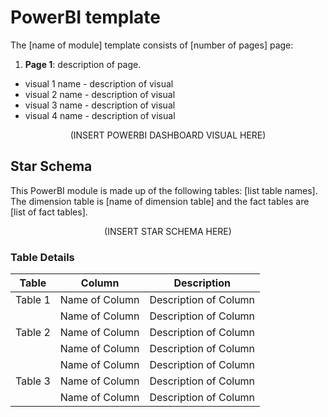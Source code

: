 # PowerBI template
The [name of module] template consists of [number of pages] page:

1. <strong> Page 1</strong>: description of page.
 - visual 1 name - description of visual
 - visual 2 name - description of visual
 - visual 3 name - description of visual
 - visual 4 name - description of visual

 <p align="center">
 (INSERT POWERBI DASHBOARD VISUAL HERE) 
 </p>

## Star Schema
This PowerBI module is made up of the following tables: [list table names]. The dimension table is [name of dimension table] and the fact tables are [list of fact tables].
 <p align="center">
 (INSERT STAR SCHEMA HERE) 
 </p>

### Table Details 
| Table | Column | Description |
| --- | --- | --- |
| Table 1 | Name of Column | Description of Column |
| | Name of Column | Description of Column  |
| Table 2 | Name of Column | Description of Column |
| | Name of Column | Description of Column  |
| | Name of Column | Description of Column  |
| Table 3 | Name of Column | Description of Column |
| | Name of Column | Description of Column  |
